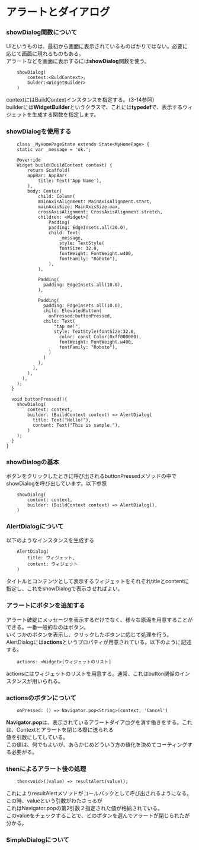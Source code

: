 # アラートとダイアログ
### showDialog関数について  
UIというものは、最初から画面に表示されているものばかりではない。必要に応じて画面に現れるものもある。  
アラートなどを画面に表示するには**showDialog**関数を使う。
```
    showDialog(
        context:<BuldContext>,
        bulder:<WidgetBuilder>
    )
```
contextにはBuildContextインスタンスを指定する。（3-14参照）  
builderには**WidgetBuilder**というクラスで、これには**typedef**で、表示するウィジェットを生成する関数を指定します。  
### showDialogを使用する
```
    class _MyHomePageState extends State<MyHomePage> {
    static var _message = 'ok.';

    @override
    Widget build(BuildContext context) {
        return Scaffold(
        appBar: AppBar(
            title: Text('App Name'),
        ),
        body: Center(
            child: Column(
            mainAxisAlignment: MainAxisAlignment.start,
            mainAxisSize: MainAxisSize.max,
            crossAxisAlignment: CrossAxisAlignment.stretch,
            children: <Widget>[
                Padding(
                padding: EdgeInsets.all(20.0),
                child: Text(
                    _message,
                    style: TextStyle(
                    fontSize: 32.0,
                    fontWeight: FontWeight.w400,
                    fontFamily: "Roboto"),
                ),
            ),

            Padding(
              padding: EdgeInsets.all(10.0),
            ),

            Padding(
              padding: EdgeInsets.all(10.0),
              child: ElevatedButton(
                onPressed:buttonPressed,
              child: Text(
                  "tap me!",
                  style: TextStyle(fontSize:32.0,
                    color: const Color(0xff000000),
                    fontWeight: FontWeight.w400,
                    fontFamily: "Roboto"),
                )
              )
            ),
          ],
        ),
      ),
    );
  }

  void buttonPressed(){
    showDialog(
        context: context,
        builder: (BuildContext context) => AlertDialog(
          title: Text("Hello!"),
          content: Text("This is sample."),
        )
    );
  }
}
```
### showDialogの基本
ボタンをクリックしたときに呼び出されるbuttonPressedメソッドの中でshowDialogを呼び出しています。以下参照
```
    showDialog(
        context: context,
        builder: (BuildContext context) => AlertDialog(),
    )
```
### AlertDialogについて
以下のようなインスタンスを生成する
```
    AlertDialog(
        title: ウィジェット,
        content: ウィジェット
    )
```
タイトルとコンテンツとして表示するウィジェットをそれぞれtitleとcontentに指定し、これをshowDialogで表示させればよい。
### アラートにボタンを追加する
アラート破綻にメッセージを表示するだけでなく、様々な原滝を用意することができる。一番一般的なのはボタン。  
いくつかのボタンを表示し、クリックしたボタンに応じて処理を行う。  
AlertDialogには**actions**というプロパティが用意されている。以下のように記述する。
```
    actions: <Widget>[ウィジェットのリスト]
```
actionsにはウィジェットのリストを用意する。通常、これはbutton関係のインスタンスが用いられる。  
### actionsのボタンについて
```
    onPressed: () => Navigator.pop<String>(context, 'Cancel')
```
**Navigator.pop**は、表示されているアラートダイアログを消す働きをする。これは、Contextとアラートを閉じる際に送られる  
値を引数にしてしている。  
この値は、何でもよいが、あらかじめどういう方の値化を決めてコーティングする必要がる。  
### thenによるアラート後の処理
```
    then<void>((value) => resultAlert(value));
```
これによりresultAlertメソッドがコールバックとして呼び出されるようになる。この時、valueという引数がわたさっるが  
これはNavigator.popの第2引数２指定された値が格納されている。  
このvalueをチェックすることで、どのボタンを選んでアラートが閉じられたが分かる。
### SimpleDialogについて